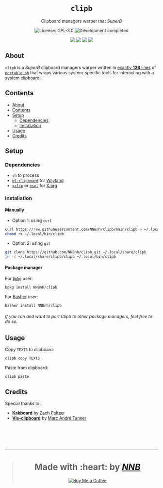 <h1 align="center"><code>clipb</code></h1>
<p align="center">Clipboard managers warper that <i>SuperB</i></p>
<p align="center"><img src="https://img.shields.io/github/license/NNBnh/clipb?labelColor=073551&color=4EAA25&style=for-the-badge" alt="License: GPL-3.0"> <img src="https://img.shields.io/badge/development-completed-%234EAA25.svg?labelColor=073551&style=for-the-badge&logoColor=FFFFFF" alt="Development completed"></p>
<p align="center"><img src="https://img.shields.io/github/watchers/NNBnh/clipb?labelColor=073551&color=4EAA25&style=flat-square"> <img src="https://img.shields.io/github/stars/NNBnh/clipb?labelColor=073551&color=4EAA25&style=flat-square"> <img src="https://img.shields.io/github/forks/NNBnh/clipb?labelColor=073551&color=4EAA25&style=flat-square"> <img src="https://img.shields.io/github/issues/NNBnh/clipb?labelColor=073551&color=4EAA25&style=flat-square"></p>

## About
`clipb` is a *SuperB* clipboard managers warper written in [exactly **128** lines](https://github.com/NNBnh/clipb/blob/main/clipb#L128) of [`portable sh`](https://github.com/dylanaraps/pure-sh-bible) that wraps various system-specific tools for interacting with a system clipboard.

## Contents
- [About](#about)
- [Contents](#contents)
- [Setup](#setup)
  - [Dependencies](#dependencies)
  - [Installation](#installation)
- [Usage](#usage)
- [Credits](#credits)

## Setup
### Dependencies
- `sh` to process
- [`wl-clipboard`](https://github.com/bugaevc/wl-clipboard) for [Wayland](https://wayland.freedesktop.org)
- [`xclip`](https://github.com/astrand/xclip) or [`xsel`](http://www.kfish.org/software/xsel) for [X.org](https://www.x.org)

### Installation
#### Manually
- Option 1: using `curl`

```sh
curl https://raw.githubusercontent.com/NNBnh/clipb/main/clipb > ~/.local/bin/clipb
chmod +x ~/.local/bin/clipb
```

- Option 2: using `git`

```sh
git clone https://github.com/NNBnh/clipb.git ~/.local/share/clipb
ln -s ~/.local/share/clipb/clipb ~/.local/bin/clipb
```

#### Package manager
For [`bpkg`](https://github.com/bpkg/bpkg) user:

```sh
bpkg install NNBnh/clipb
```

For [Basher](https://github.com/bpkg/bpkg) user:

```sh
basher install NNBnh/clipb
```

###### If you can and want to port Clipb to other package managers, feel free to do so.

## Usage
Copy `TEXTS` to clipboard:

```sh
clipb copy TEXTS
```

Paste from clipboard:

```sh
clipb paste
```

## Credits
Special thanks to:
- [**Kakboard**](https://github.com/lePerdu/kakboard) by [Zach Peltzer](https://github.com/lePerdu)
- [**Vis-clipboard**](https://github.com/martanne/vis) by [Marc André Tanner](https://github.com/martanne)

<br><br><br><br>

---

> <h1 align="center">Made with :heart: by <a href="https://github.com/NNBnh"><i>NNB</i></a></h1>
>
> <p align="center"><a href="https://www.buymeacoffee.com/nnbnh"><img src="https://img.shields.io/badge/buy_me_a_coffee%20-%23F7CA88.svg?logo=buy-me-a-coffee&logoColor=333333&style=for-the-badge" alt="Buy Me a Coffee"></p>
